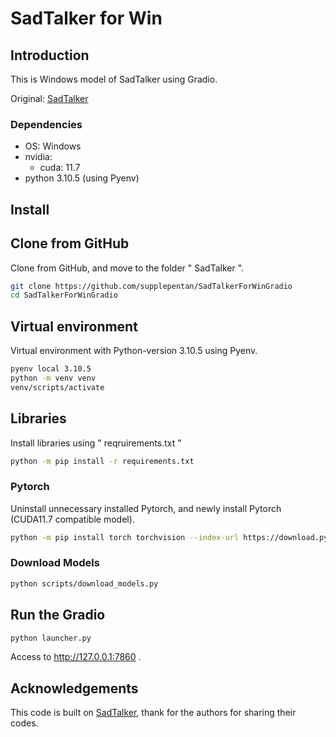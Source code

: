 # SadTalker for Win

## Introduction

This is Windows model of SadTalker using Gradio.

Original: [SadTalker](https://github.com/OpenTalker/SadTalker)

### Dependencies

- OS: Windows
- nvidia:
  - cuda: 11.7
- python 3.10.5 (using Pyenv)

## Install

## Clone from GitHub

Clone from GitHub, and move to the folder " SadTalker ".

```bash
git clone https://github.com/supplepentan/SadTalkerForWinGradio
cd SadTalkerForWinGradio
```

## Virtual environment

Virtual environment with Python-version 3.10.5 using Pyenv.

```bash
pyenv local 3.10.5
python -m venv venv
venv/scripts/activate
```

## Libraries

Install libraries using " reqruirements.txt "

```bash
python -m pip install -r requirements.txt
```

### Pytorch

Uninstall unnecessary installed Pytorch, and newly install Pytorch (CUDA11.7 compatible model).

```bash
python -m pip install torch torchvision --index-url https://download.pytorch.org/whl/cu117
```

### Download Models

```bash
python scripts/download_models.py
```

## Run the Gradio

```bash
python launcher.py
```

Access to http://127.0.0.1:7860 .

## Acknowledgements

This code is built on [SadTalker](https://github.com/OpenTalker/SadTalker), thank for the authors for sharing their codes.
